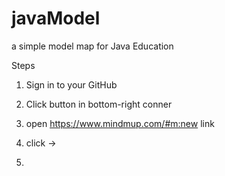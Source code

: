 # javaModel
a simple model map for Java Education

Steps

1) Sign in to your GitHub

2) Click <Fork> button in bottom-right conner

3) open https://www.mindmup.com/#m:new link

4) click <Extensions> -> <Github>

5) 
